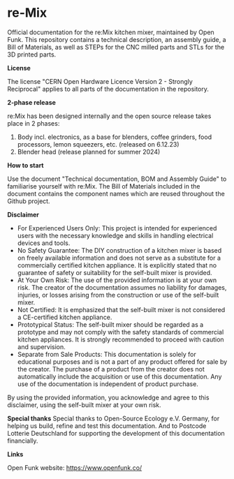 # re-Mix
Official documentation for the re:Mix kitchen mixer, maintained by Open Funk. This repository contains a technical description, an assembly guide, a Bill of Materials, as well as STEPs for the CNC milled parts and STLs for the 3D printed parts.

**License**

The license "CERN Open Hardware Licence Version 2 - Strongly Reciprocal" applies to all parts of the documentation in the repository.

**2-phase release**

re:Mix has been designed internally and the open source release takes place in 2 phases:

1. Body incl. electronics, as a base for blenders, coffee grinders, food processors, lemon squeezers, etc. (released on 6.12.23)
2. Blender head (release planned for summer 2024)

**How to start**

Use the document "Technical documentation, BOM and Assembly Guide" to familiarise yourself with re:Mix. The Bill of Materials included in the document contains the component names which are reused throughout the Github project.

**Disclaimer**
- For Experienced Users Only: This project is intended for experienced users with the necessary knowledge and skills in handling electrical devices and tools.
- No Safety Guarantee: The DIY construction of a kitchen mixer is based on freely available information and does not serve as a substitute for a commercially certified kitchen appliance. It is explicitly stated that no guarantee of safety or suitability for the self-built mixer is provided.
- At Your Own Risk: The use of the provided information is at your own risk. The creator of the documentation assumes no liability for damages, injuries, or losses arising from the construction or use of the self-built mixer.
- Not Certified: It is emphasized that the self-built mixer is not considered a CE-certified kitchen appliance.
- Prototypical Status: The self-built mixer should be regarded as a prototype and may not comply with the safety standards of commercial kitchen appliances. It is strongly recommended to proceed with caution and supervision.
- Separate from Sale Products: This documentation is solely for educational purposes and is not a part of any product offered for sale by the creator. The purchase of a product from the creator does not automatically include the acquisition or use of this documentation. Any use of the documentation is independent of product purchase.

By using the provided information, you acknowledge and agree to this disclaimer, using the self-built mixer at your own risk.

**Special thanks**
Special thanks to Open-Source Ecology e.V. Germany, for helping us build, refine and test this documentation. And to Postcode Lotterie Deutschland for supporting the development of this documentation financially.

**Links**

Open Funk website: https://www.openfunk.co/

